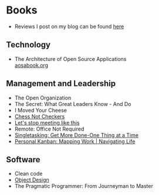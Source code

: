 Books
=====

  * Reviews I post on my blog can be found [here](http://gbraad.nl/blog/category/books.html)


Technology
----------

  * The Architecture of Open Source Applications  
    [aosabook.org](http://www.aosabook.org/en/index.html)


Management and Leadership
-------------------------

  * The Open Organization
  * The Secret: What Great Leaders Know - And Do
  * I Moved Your Cheese
  * [Chess Not Checkers](chess-not-checkers.md)
  * [Let's stop meeting like this](lets-stop-meeting-like-this.md)
  * Remote: Office Not Required
  * [Singletasking: Get More Done-One Thing at a Time](singletasking.md)
  * [Personal Kanban: Mapping Work | Navigating Life](personal-kanban.md)


Software
--------

  * Clean code
  * [Object Design](object-design.md)
  * The Pragmatic Programmer: From Journeyman to Master
